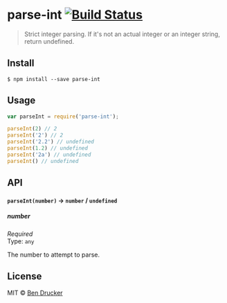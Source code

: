 # parse-int [![Build Status](https://travis-ci.org/bendrucker/parse-int.svg?branch=master)](https://travis-ci.org/bendrucker/parse-int)

> Strict integer parsing. If it's not an actual integer or an integer string, return undefined.


## Install

```
$ npm install --save parse-int
```


## Usage

```js
var parseInt = require('parse-int');

parseInt(2) // 2
parseInt('2') // 2
parseInt('2.2') // undefined
parseInt(1.2) // undefined
parseInt('2a') // undefined
parseInt() // undefined
```

## API

#### `parseInt(number)` -> `number` / `undefined`

##### number

*Required*  
Type: `any`

The number to attempt to parse. 

## License

MIT © [Ben Drucker](http://bendrucker.me)
